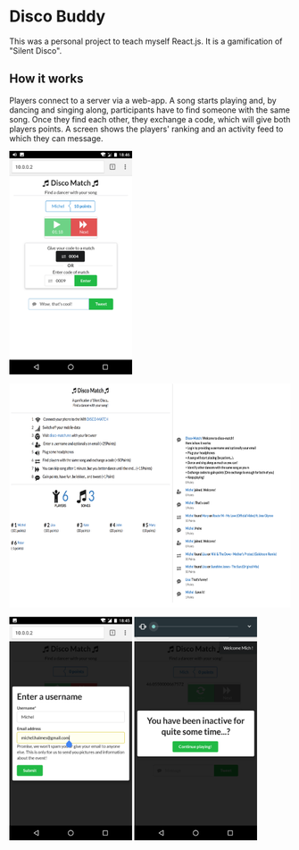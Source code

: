 # Disco Buddy

This was a personal project to teach myself React.js. It is a gamification of "Silent Disco".

## How it works

Players connect to a server via a web-app.
A song starts playing and, by dancing and singing along, participants have to find someone with the same song.
Once they find each other, they exchange a code, which will give both players points.
A screen shows the players' ranking and an activity feed to which they can message.


<img src="media/Mainscreen.png" alt="Mainscreen" width="220" height="400" />
<p/>
<img src="media/Leaderboard.png" alt="Leaderboard" width="700" height="400" />
<p/>
<img src="media/Login.png" alt="Login" width="220" height="400" />
<img src="media/Inactive.png" alt="Inactive" width="220" height="400" />

